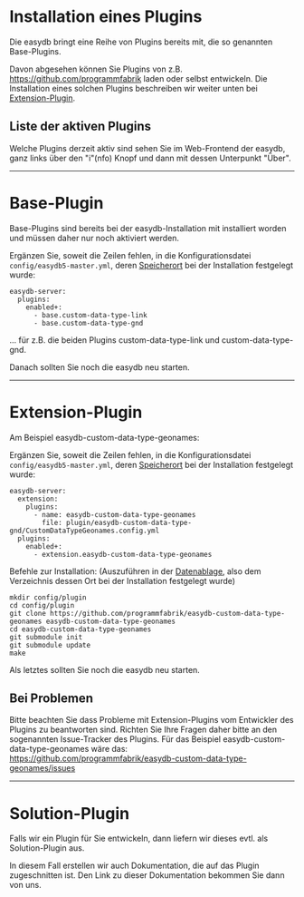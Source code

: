 # Installation eines Plugins

Die easydb bringt eine Reihe von Plugins bereits mit, die so genannten Base-Plugins.

Davon abgesehen können Sie Plugins von z.B. https://github.com/programmfabrik laden oder selbst entwickeln. Die Installation eines solchen Plugins beschreiben wir weiter unten bei [Extension-Plugin](#extension-plugin).

## Liste der aktiven Plugins

Welche Plugins derzeit aktiv sind sehen Sie im Web-Frontend der easydb, ganz links über den "i"(nfo) Knopf und dann mit dessen Unterpunkt "Über".

---

# Base-Plugin

Base-Plugins sind bereits bei der easydb-Installation mit installiert worden und müssen daher nur noch aktiviert werden.

Ergänzen Sie, soweit die Zeilen fehlen, in die Konfigurationsdatei `config/easydb5-master.yml`, deren [Speicherort](/sysadmin/installation/installation.html#datenablage-bestimmen) bei der Installation festgelegt wurde:

    easydb-server:
      plugins:
        enabled+:
          - base.custom-data-type-link
          - base.custom-data-type-gnd

... für z.B. die beiden Plugins custom-data-type-link und custom-data-type-gnd.

Danach sollten Sie noch die easydb neu starten.

---

# Extension-Plugin

Am Beispiel easydb-custom-data-type-geonames:

Ergänzen Sie, soweit die Zeilen fehlen, in die Konfigurationsdatei `config/easydb5-master.yml`, deren [Speicherort](/sysadmin/installation/installation.html#datenablage-bestimmen) bei der Installation festgelegt wurde:

    easydb-server:
      extension:
        plugins:
          - name: easydb-custom-data-type-geonames
            file: plugin/easydb-custom-data-type-gnd/CustomDataTypeGeonames.config.yml
      plugins:
        enabled+:
          - extension.easydb-custom-data-type-geonames

Befehle zur Installation: (Auszuführen in der [Datenablage](/sysadmin/installation/installation.html#datenablage-bestimmen), also dem Verzeichnis dessen Ort bei der Installation festgelegt wurde)

    mkdir config/plugin
    cd config/plugin
    git clone https://github.com/programmfabrik/easydb-custom-data-type-geonames easydb-custom-data-type-geonames
    cd easydb-custom-data-type-geonames
    git submodule init
    git submodule update
    make

Als letztes sollten Sie noch die easydb neu starten.

## Bei Problemen

Bitte beachten Sie dass Probleme mit Extension-Plugins vom Entwickler des Plugins zu beantworten sind. Richten Sie Ihre Fragen daher bitte an den sogenannten Issue-Tracker des Plugins. Für das Beispiel easydb-custom-data-type-geonames wäre das: https://github.com/programmfabrik/easydb-custom-data-type-geonames/issues

---

# Solution-Plugin

Falls wir ein Plugin für Sie entwickeln, dann liefern wir dieses evtl. als Solution-Plugin aus.

In diesem Fall erstellen wir auch Dokumentation, die auf das Plugin zugeschnitten ist. Den Link zu dieser Dokumentation bekommen Sie dann von uns.



